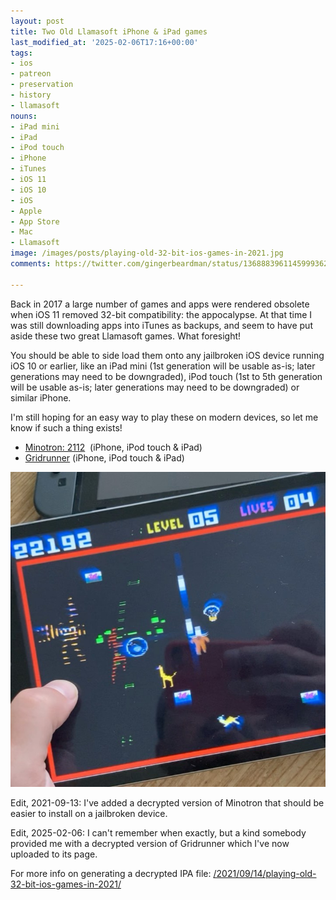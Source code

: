 ```yaml
---
layout: post
title: Two Old Llamasoft iPhone & iPad games
last_modified_at: '2025-02-06T17:16+00:00'
tags:
- ios
- patreon
- preservation
- history
- llamasoft
nouns:
- iPad mini
- iPad
- iPod touch
- iPhone
- iTunes
- iOS 11
- iOS 10
- iOS
- Apple
- App Store
- Mac
- Llamasoft
image: /images/posts/playing-old-32-bit-ios-games-in-2021.jpg
comments: https://twitter.com/gingerbeardman/status/1368883961145999362

---
```


Back in 2017 a large number of games and apps were rendered obsolete when iOS 11 removed 32-bit compatibility: the appocalypse. At that time I was still downloading apps into iTunes as backups, and seem to have put aside these two great Llamasoft games. What foresight!

You should be able to side load them onto any jailbroken iOS device running iOS 10 or earlier, like an iPad mini (1st generation will be usable as-is; later generations may need to be downgraded), iPod touch (1st to 5th generation will be usable as-is; later generations may need to be downgraded) or similar iPhone.

I'm still hoping for an easy way to play these on modern devices, so let me know if such a thing exists!

- [Minotron: 2112](https://archive.org/details/minotron-2112)  (iPhone, iPod touch & iPad)
- [Gridrunner](https://archive.org/details/gridrunner-ios) (iPhone, iPod touch & iPad)

![IMG](/images/posts/playing-old-32-bit-ios-games-in-2021.jpg)

Edit, 2021-09-13: I've added a decrypted version of Minotron that should be easier to install on a jailbroken device. 

Edit, 2025-02-06: I can't remember when exactly, but a kind somebody provided me with a decrypted version of Gridrunner which I've now uploaded to its page.

For more info on generating a decrypted IPA file: [/2021/09/14/playing-old-32-bit-ios-games-in-2021/](/2021/09/14/playing-old-32-bit-ios-games-in-2021/) 
